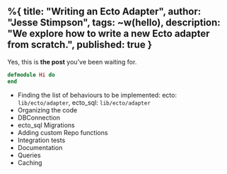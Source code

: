 %{
  title: "Writing an Ecto Adapter",
  author: "Jesse Stimpson",
  tags: ~w(hello),
  description: "We explore how to write a new Ecto adapter from scratch.",
  published: true
}
---

Yes, this is **the post** you've been waiting for.

```elixir
defmodule Hi do
end
```

- Finding the list of behaviours to be implemented: ecto: `lib/ecto/adapter`, ecto_sql: `lib/ecto/adapter`
- Organizing the code
- DBConnection
- ecto_sql Migrations
- Adding custom Repo functions
- Integration tests
- Documentation
- Queries
- Caching
